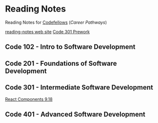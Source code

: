 # Reading Notes

Reading Notes for [Codefellows](https://codefellows.github.io/common_curriculum/prep_work/Setup_Readings) (_Career Pathways_)

[reading-notes web site](https://idcargill.github.io/reading-notes/)
[Code 301 Prework](https://idcargill.github.io/reading-notes/Prework301)

## Code 102 - Intro to Software Development

## Code 201 - Foundations of Software Development

## Code 301 - Intermediate Software Development

[React Components 9.18](https://idcargill.github.io/reading-notes/ReactComponents)

## Code 401 - Advanced Software Development
